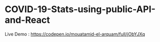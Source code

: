 # COVID-19-Stats-using-public-API-and-React

Live Demo : https://codepen.io/mouatamid-el-arquam/full/jObYJXq